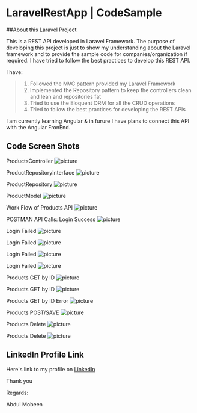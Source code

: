 # LaravelRestApp | CodeSample

##About this Laravel Project

This is a REST API developed in Laravel Framework.
The purpose of developing this project is just to show my understanding about the Laravel framework and to provide the sample code for companies/organization if required.
I have tried to follow the best practices to develop this REST API.

I have:
>
> 1. Followed the MVC pattern provided my Laravel Framework
> 2. Implemented the Repository pattern to keep the controllers clean and lean and repositories fat
> 3. Tried to use the Eloquent ORM for all the CRUD operations
> 4. Tried to follow the best practices for developing the REST APIs
>

I am currently learning Angular & in furure I have plans to connect this API with the Angular FronEnd.

## Code Screen Shots

ProductsController
![picture](public/img/ProductsController.png)

ProductRepositoryInterface
![picture](public/img/ProductRepositoryInterface.png)

ProductRepository
![picture](public/img/ProductRepository.png)

ProductModel
![picture](public/img/ProductModel.png)

Work Flow of Products API
![picture](public/img/source_code_product_controller.png)

POSTMAN API Calls:
Login Success
![picture](public/sc/apis/login.success.png)

Login Failed
![picture](public/sc/apis/login.errors.png)

Login Failed
![picture](public/sc/apis/login.errors2.png)


Login Failed
![picture](public/sc/apis/login.errors2.png)

Login Failed
![picture](public/sc/apis/login.errors2.png)

Products GET by ID
![picture](public/sc/apis/products.get.success.png)

Products GET by ID
![picture](public/sc/apis/products.get.success.png)

Products GET by ID Error
![picture](public/sc/apis/products.get.error.png)

Products POST/SAVE
![picture](public/sc/apis/products.post.success.png)

Products Delete 
![picture](public/sc/apis/products.delete.success.png)

Products Delete 
![picture](public/sc/apis/products.delete.error.png)


## LinkedIn Profile Link
 Here's link to my profile on [LinkedIn](https://www.linkedin.com/in/mobeendev) 

Thank you

Regards:

Abdul Mobeen

